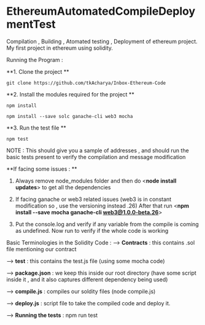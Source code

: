 # EthereumAutomatedCompileDeploymentTest
Compilation , Building , Atomated testing , Deployment of ethereum project. My first project in ethereum using solidity.


Running the Program :

**1. Clone the project **

``` git clone https://github.com/tkAcharya/Inbox-Ethereum-Code ```

**2. Install the modules required for the project **

``` npm install ```

``` npm install --save solc ganache-cli web3 mocha ```

**3. Run the  test file **

``` npm test ```

NOTE : This should give you a sample of addresses , and should run the basic tests present to verify the compilation and message modification



**If facing some issues : **

1. Always remove node_modules folder and then do <**node install updates**> to get all the dependencies

2. If facing ganache or web3 related issues (web3 is in constant modification so , use the versioning instead .26)
After that run <**npm install --save mocha ganache-cli web3@1.0.0-beta.26**>

3. Put the console.log and verify if any variable from the compile is coming as undefined.
Now run <npm run test> to verify if the whole code is working


Basic Terminologies in the Solidity Code : 
 --> **Contracts** : this contains .sol file mentioning our contract
 
 --> **test** : this contains the test.js file (using some mocha code)
 
 --> **package.json** : we keep this inside our root directory (have some script inside it , and it also captures different dependency being used)
 
 --> **compile.js** : compiles our soldity files (node compile.js)
 
 --> **deploy.js** : script file to take the compiled code and deploy it.
 
--> **Running the tests** : npm run test
